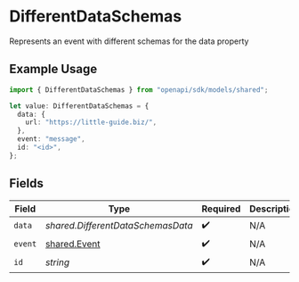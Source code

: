 # DifferentDataSchemas

Represents an event with different schemas for the data property

## Example Usage

```typescript
import { DifferentDataSchemas } from "openapi/sdk/models/shared";

let value: DifferentDataSchemas = {
  data: {
    url: "https://little-guide.biz/",
  },
  event: "message",
  id: "<id>",
};
```

## Fields

| Field                                               | Type                                                | Required                                            | Description                                         |
| --------------------------------------------------- | --------------------------------------------------- | --------------------------------------------------- | --------------------------------------------------- |
| `data`                                              | *shared.DifferentDataSchemasData*                   | :heavy_check_mark:                                  | N/A                                                 |
| `event`                                             | [shared.Event](../../../sdk/models/shared/event.md) | :heavy_check_mark:                                  | N/A                                                 |
| `id`                                                | *string*                                            | :heavy_check_mark:                                  | N/A                                                 |